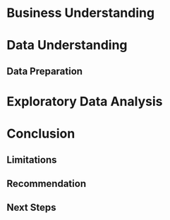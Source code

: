 # Business Understanding

# Data Understanding

## Data Preparation

# Exploratory Data Analysis

# Conclusion

## Limitations

## Recommendation

## Next Steps


